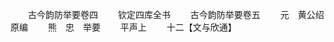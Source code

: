 <!-- { "loadSidebar": true } -->

　　古今韵防举要卷四
　　钦定四库全书
　　古今韵防举要卷五
　　元　黄公绍　原编
　　熊　忠　举要
　　平声上
　　十二【文与欣通】
